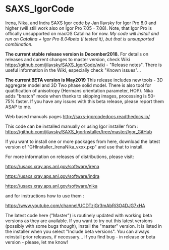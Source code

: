 # SAXS_IgorCode
Irena, Nika, and Indra SAXS Igor code by Jan Ilavsky for Igor Pro 8.0 and higher (will still work also on Igor Pro 7.05 - 7.08). Note, that Igor Pro is offically unsupported on macOS Catalina for now. *My code will install and run on Catalina + Igor Pro 8.04beta (I tested it), but that is unsupported combination.* 

**The current stable release version is December2018.** For details on releases and current changes to master version, check Wiki https://github.com/jilavsky/SAXS_IgorCode/wiki - "Release notes". There is useful information in the Wiki, especially check "Known issues"... 

**The current BETA version is May2019** This release includes new tools - 3D aggregate model and 3D Two phase solid model. There is also tool for quatification of anisotropy (Hermans orientation parameter, HOP). Nika adds "bnatch" mode when thanks to skipping images, processing is 50-75% faster. If you have any issues with this beta release, please report them ASAP to me. 

Web based manuals pages
http://saxs-igorcodedocs.readthedocs.io/

This code can be installed manually or using Igor installer from : 
https://github.com/jilavsky/SAXS_IgorInstaller/tree/master/Igor_GitHub

If you want to install one or more packages from here, download the latest version of 
"GHInstaller_IrenaNika_vxxx.pxp" and use that to install. 

For more information on releases of distributions, please visit:

https://usaxs.xray.aps.anl.gov/software/irena

https://usaxs.xray.aps.anl.gov/software/indra

https://usaxs.xray.aps.anl.gov/software/nika


and for instructions how to use them :

https://www.youtube.com/channel/UCDTzjGr3mAbRi3O4DJG7xHA

The latest code here ("Master") is routinely updated with working beta versions as they are available. 
If you want to try out this latest versions (possibly with some bugs though), install the "master" version. It is listed in the installer when you select "Include beta versions". You can always reinstall prior releases, if necessary...
If you find bug - in release or beta version - please, let me know!
